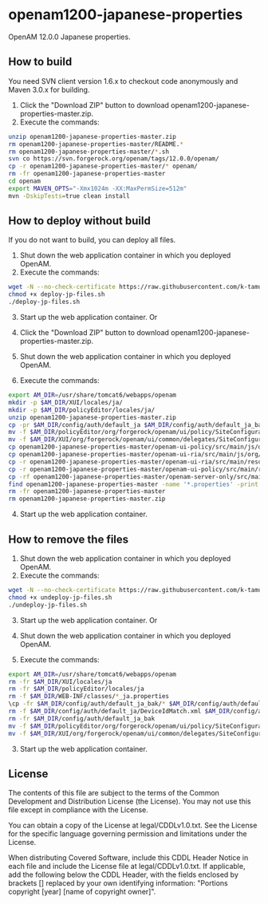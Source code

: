 # openam1200-japanese-properties
OpenAM 12.0.0 Japanese properties.

How to build
------
You need SVN client version 1.6.x to checkout code anonymously and Maven 3.0.x for building.

1.    Click the "Download ZIP" button to download openam1200-japanese-properties-master.zip.
2.    Execute the commands:
```bash
unzip openam1200-japanese-properties-master.zip
rm openam1200-japanese-properties-master/README.*
rm openam1200-japanese-properties-master/*.sh
svn co https://svn.forgerock.org/openam/tags/12.0.0/openam/
cp -r openam1200-japanese-properties-master/* openam/
rm -fr openam1200-japanese-properties-master
cd openam
export MAVEN_OPTS="-Xmx1024m -XX:MaxPermSize=512m"
mvn -DskipTests=true clean install
```

How to deploy without build
------
If you do not want to build, you can deploy all files.

1.    Shut down the web application container in which you deployed OpenAM.
2.    Execute the commands:
```bash
wget -N --no-check-certificate https://raw.githubusercontent.com/k-tamura/openam1200-japanese-properties/master/deploy-jp-files.sh
chmod +x deploy-jp-files.sh
./deploy-jp-files.sh
```
3.    Start up the web application container.
Or

1.    Click the "Download ZIP" button to download openam1200-japanese-properties-master.zip.
2.    Shut down the web application container in which you deployed OpenAM.
3.    Execute the commands:
```bash
export AM_DIR=/usr/share/tomcat6/webapps/openam
mkdir -p $AM_DIR/XUI/locales/ja/
mkdir -p $AM_DIR/policyEditor/locales/ja/
unzip openam1200-japanese-properties-master.zip
cp -pr $AM_DIR/config/auth/default_ja $AM_DIR/config/auth/default_ja_bak
mv -f $AM_DIR/policyEditor/org/forgerock/openam/ui/policy/SiteConfigurationDelegate.js $AM_DIR/policyEditor/org/forgerock/openam/ui/policy/SiteConfigurationDelegate.js.bak
mv -f $AM_DIR/XUI/org/forgerock/openam/ui/common/delegates/SiteConfigurationDelegate.js $AM_DIR/XUI/org/forgerock/openam/ui/common/delegates/SiteConfigurationDelegate.js.bak
cp openam1200-japanese-properties-master/openam-ui-policy/src/main/js/org/forgerock/openam/ui/policy/delegates/SiteConfigurationDelegate.js $AM_DIR/policyEditor/org/forgerock/openam/ui/policy/SiteConfigurationDelegate.js
cp openam1200-japanese-properties-master/openam-ui-ria/src/main/js/org/forgerock/openam/ui/common/delegates/SiteConfigurationDelegate.js $AM_DIR/XUI/org/forgerock/openam/ui/common/delegates/SiteConfigurationDelegate.js
cp -r openam1200-japanese-properties-master/openam-ui-ria/src/main/resources/locales/ja/translation.json $AM_DIR/XUI/locales/ja/
cp -r openam1200-japanese-properties-master/openam-ui-policy/src/main/resources/locales/ja/translation.json $AM_DIR/policyEditor/locales/ja/
cp -rf openam1200-japanese-properties-master/openam-server-only/src/main/webapp/config/auth/default_ja/* $AM_DIR/config/auth/default_ja/
find openam1200-japanese-properties-master -name '*.properties' -print | xargs cp -t $AM_DIR/WEB-INF/classes/
rm -fr openam1200-japanese-properties-master
rm openam1200-japanese-properties-master.zip
```
4.    Start up the web application container.

How to remove the files
------
1.    Shut down the web application container in which you deployed OpenAM.
2.    Execute the commands:
```bash
wget -N --no-check-certificate https://raw.githubusercontent.com/k-tamura/openam1200-japanese-properties/master/undeploy-jp-files.sh
chmod +x undeploy-jp-files.sh
./undeploy-jp-files.sh
```
3.    Start up the web application container.
Or

1.    Shut down the web application container in which you deployed OpenAM.
2.    Execute the commands:
```bash
export AM_DIR=/usr/share/tomcat6/webapps/openam
rm -fr $AM_DIR/XUI/locales/ja
rm -fr $AM_DIR/policyEditor/locales/ja
rm -f $AM_DIR/WEB-INF/classes/*_ja.properties
\cp -fr $AM_DIR/config/auth/default_ja_bak/* $AM_DIR/config/auth/default_ja/
rm -f $AM_DIR/config/auth/default_ja/DeviceIdMatch.xml $AM_DIR/config/auth/default_ja/DeviceIdSave.xml
rm -fr $AM_DIR/config/auth/default_ja_bak
mv -f $AM_DIR/policyEditor/org/forgerock/openam/ui/policy/SiteConfigurationDelegate.js.bak $AM_DIR/policyEditor/org/forgerock/openam/ui/policy/SiteConfigurationDelegate.js
mv -f $AM_DIR/XUI/org/forgerock/openam/ui/common/delegates/SiteConfigurationDelegate.js.bak $AM_DIR/XUI/org/forgerock/openam/ui/common/delegates/SiteConfigurationDelegate.js
```
3.    Start up the web application container.

License
------
The contents of this file are subject to the terms of the Common Development and Distribution License (the License). You may not use this file except in compliance with the License.

You can obtain a copy of the License at legal/CDDLv1.0.txt. See the License for the specific language governing permission and limitations under the License.

When distributing Covered Software, include this CDDL Header Notice in each file and include the License file at legal/CDDLv1.0.txt. If applicable, add the following below the CDDL Header, with the fields enclosed by brackets [] replaced by your own identifying information: "Portions copyright [year] [name of copyright owner]".
